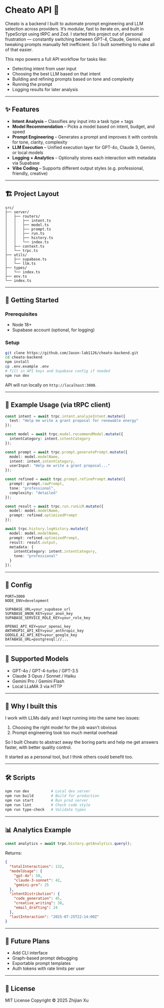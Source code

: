 # Cheato API 🚀

Cheato is a backend I built to automate prompt engineering and LLM selection across providers. It’s modular, fast to iterate on, and built in TypeScript using tRPC and Zod. I started this project out of personal frustration — constantly switching between GPT-4, Claude, Gemini, and tweaking prompts manually felt inefficient. So I built something to make all of that easier.

This repo powers a full API workflow for tasks like:

* Detecting intent from user input
* Choosing the best LLM based on that intent
* Building and refining prompts based on tone and complexity
* Running the prompt
* Logging results for later analysis

---

## ✨ Features

* **Intent Analysis** – Classifies any input into a task type + tags
* **Model Recommendation** – Picks a model based on intent, budget, and speed
* **Prompt Engineering** – Generates a prompt and improves it with controls for tone, clarity, complexity
* **LLM Execution** – Unified execution layer for GPT-4o, Claude 3, Gemini, or local models
* **Logging + Analytics** – Optionally stores each interaction with metadata via Supabase
* **Vibe Coding** – Supports different output styles (e.g. professional, friendly, creative)

---

## 🏗️ Project Layout

```
src/
├── server/
│   ├── routers/
│   │   ├── intent.ts
│   │   ├── model.ts
│   │   ├── prompt.ts
│   │   ├── run.ts
│   │   ├── history.ts
│   │   └── index.ts
│   ├── context.ts
│   └── trpc.ts
├── utils/
│   ├── supabase.ts
│   └── llm.ts
├── types/
│   └── index.ts
├── env.ts
└── index.ts
```

---

## 🚀 Getting Started

### Prerequisites

* Node 18+
* Supabase account (optional, for logging)

### Setup

```bash
git clone https://github.com/Jason-lab1126/cheato-backend.git
cd cheato-backend
npm install
cp .env.example .env
# fill in API keys and Supabase config if needed
npm run dev
```

API will run locally on `http://localhost:3000`.

---

## 🧪 Example Usage (via tRPC client)

```ts
const intent = await trpc.intent.analyzeIntent.mutate({
  text: "Help me write a grant proposal for renewable energy"
});

const model = await trpc.model.recommendModel.mutate({
  intentCategory: intent.intentCategory
});

const prompt = await trpc.prompt.generatePrompt.mutate({
  model: model.modelName,
  intent: intent.intentCategory,
  userInput: "Help me write a grant proposal..."
});

const refined = await trpc.prompt.refinePrompt.mutate({
  prompt: prompt.rawPrompt,
  tone: "professional",
  complexity: "detailed"
});

const result = await trpc.run.runLLM.mutate({
  model: model.modelName,
  prompt: refined.optimizedPrompt
});

await trpc.history.logHistory.mutate({
  model: model.modelName,
  prompt: refined.optimizedPrompt,
  result: result.output,
  metadata: {
    intentCategory: intent.intentCategory,
    tone: "professional"
  }
});
```

---

## 🔧 Config

```env
PORT=3000
NODE_ENV=development

SUPABASE_URL=your_supabase_url
SUPABASE_ANON_KEY=your_anon_key
SUPABASE_SERVICE_ROLE_KEY=your_role_key

OPENAI_API_KEY=your_openai_key
ANTHROPIC_API_KEY=your_anthropic_key
GOOGLE_AI_API_KEY=your_google_key
DATABASE_URL=postgresql://...
```

---

## 🧩 Supported Models

* GPT-4o / GPT-4-turbo / GPT-3.5
* Claude 3 Opus / Sonnet / Haiku
* Gemini Pro / Gemini Flash
* Local LLaMA 3 via HTTP

---

## 🧠 Why I built this

I work with LLMs daily and I kept running into the same two issues:

1. Choosing the right model for the job wasn’t obvious
2. Prompt engineering took too much mental overhead

So I built Cheato to abstract away the boring parts and help me get answers faster, with better quality control.

It started as a personal tool, but I think others could benefit too.

---

## 🛠 Scripts

```bash
npm run dev          # Local dev server
npm run build        # Build for production
npm run start        # Run prod server
npm run lint         # Check code style
npm run type-check   # Validate types
```

---

## 📊 Analytics Example

```ts
const analytics = await trpc.history.getAnalytics.query();
```

Returns:

```json
{
  "totalInteractions": 132,
  "modelUsage": {
    "gpt-4o": 50,
    "claude-3-sonnet": 42,
    "gemini-pro": 25
  },
  "intentDistribution": {
    "code_generation": 45,
    "creative_writing": 38,
    "email_drafting": 24
  },
  "lastInteraction": "2025-07-25T22:14:00Z"
}
```

---

## 🧱 Future Plans

* Add CLI interface
* Graph-based prompt debugging
* Exportable prompt templates
* Auth tokens with rate limits per user

---

## 📄 License

MIT License
Copyright © 2025 Zhijian Xu
